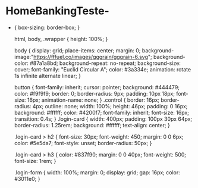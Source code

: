 # HomeBankingTeste-
* {
    box-sizing: border-box;
  }
  
  html,
  body,
  .wrapper {
    height: 100%;
  }
  
  body {
    display: grid;
    place-items: center;
    margin: 0;
    background-image:"https://fffuel.co/images/gggrain/gggrain-6.svg";
    background-color: #87a1a8bd;
    background-repeat: no-repeat;
    background-size: cover;
    font-family: "Euclid Circular A";
    color: #3a334e;
    animation: rotate 1s infinite alternate linear;
  }
  
  button {
    font-family: inherit;
    cursor: pointer;
    background: #444479;
    color: #f9f9f9;
    border: 0;
    border-radius: 9px;
    padding: 10px 18px;
    font-size: 16px;
    animation-name: none;
  }
  .control {
    border: 16px;
    border-radius: 4px;
    outline: none;
    width: 100%;
    height: 46px;
    padding: 0 16px;
    background: #ffffff;
    color: #4200f7;
    font-family: inherit;
    font-size: 16px;
    transition: 0.4s;
  }
  .login-card {
    width: 400px;
    padding: 100px 30px 64px;
    border-radius: 1.25rem;
    background: #ffffff;
    text-align: center;
  }
  
  .login-card > h2 {
    font-size: 30px;
    font-weight: 450;
    margin: 0 0 6px;
    color: #5e5da7;
    font-style: unset;
    border-radius: 50px;
  }
  
  .login-card > h3 {
    color: #837f90;
    margin: 0 0 40px;
    font-weight: 500;
    font-size: 1rem;
  }
  
  .login-form {
    width: 100%;
    margin: 0;
    display: grid;
    gap: 16px;
    color: #3011e0;
  }
